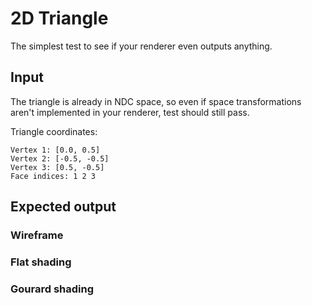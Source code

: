 # 2D Triangle
The simplest test to see if your renderer even outputs anything.

## Input
The triangle is already in NDC space, so even if space transformations aren't implemented in your renderer, test should still pass.

Triangle coordinates:
```
Vertex 1: [0.0, 0.5]
Vertex 2: [-0.5, -0.5]
Vertex 3: [0.5, -0.5]
Face indices: 1 2 3
```

## Expected output
### Wireframe
### Flat shading
### Gourard shading